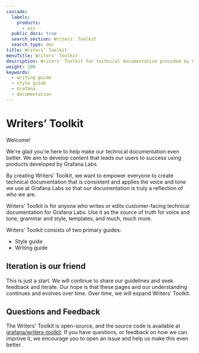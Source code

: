 ```yaml
---
cascade:
  labels:
    products:
      - oss
  public_docs: true
  search_section: Writers' Toolkit
  search_type: doc
title: Writers’ Toolkit
menuTitle: Writers' Toolkit
description: Writers' Toolkit for technical documentation provided by Grafana Labs
weight: 100
keywords:
  - writing guide
  - style guide
  - Grafana
  - documentation
---
```


# Writers’ Toolkit

<!-- vale Google.Exclamation = NO -->

Welcome!

<!-- vale Google.Exclamation = YES -->

We're glad you're here to help make our technical documentation even better. We aim to develop content that leads our users to success using products developed by Grafana Labs.

By creating Writers’ Toolkit, we want to empower everyone to create technical documentation that is consistent and applies the voice and tone we use at Grafana Labs so that our documentation is truly a reflection of who we are.

Writers’ Toolkit is for anyone who writes or edits customer-facing technical documentation for Grafana Labs. Use it as the source of truth for voice and tone, grammar and style, templates, and much, much more.

Writers’ Toolkit consists of two primary guides:

- Style guide
- Writing guide

## Iteration is our friend

This is just a start. We will continue to share our guidelines and seek feedback and iterate. Our hope is that these pages and our understanding continues and evolves over time. Over time, we will expand Writers’ Toolkit.

## Questions and Feedback

The Writers' Toolkit is open-source, and the source code is available at [grafana/writers-toolkit](https://grafana.com/docs/writers-toolkit/). If you have questions, or feedback on how we can improve it, we encourage you to open an issue and help us make this even better.
